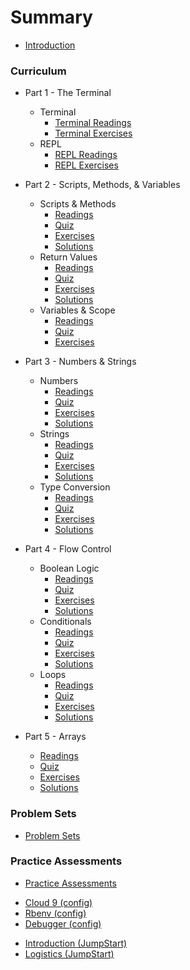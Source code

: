 # Summary

* [Introduction](README.md)

### Curriculum

* Part 1 - The Terminal
  * Terminal
    * [Terminal Readings](part1/terminal_readings.md)
    * [Terminal Exercises](part1/terminal_exercises.md)
  * REPL
    * [REPL Readings](part1/repl_readings.md)
    * [REPL Exercises](part1/repl_exercises.md)

* Part 2 - Scripts, Methods, & Variables
  * Scripts & Methods
    * [Readings](part2/scripts_and_methods_readings.md)
    * [Quiz](part2/scripts_and_methods_quiz.md)
    * [Exercises](part2/scripts_and_methods_exercises.md)
    * [Solutions](part2/scripts_and_methods_solutions.md)
  * Return Values
    * [Readings](part2/return_readings.md)
    * [Quiz](part2/return_quiz.md)
    * [Exercises](part2/return_exercises.md)
    * [Solutions](part2/return_solutions.md)
  * Variables & Scope
    * [Readings](part2/variables_and_scope_readings.md)
    * [Quiz](part2/variables_and_scope_quiz.md)
    * [Exercises](part2/variables_and_scope_exercises.md)

* Part 3 - Numbers & Strings
  * Numbers
    * [Readings](part3/numbers_readings.md)
    * [Quiz](part3/numbers_quiz.md)
    * [Exercises](part3/numbers_exercises.md)
    * [Solutions](part3/numbers_solutions.md)
  * Strings
    * [Readings](part3/strings_readings.md)
    * [Quiz](part3/strings_quiz.md)
    * [Exercises](part3/strings_exercises.md)
    * [Solutions](part3/strings_solutions.md)
  * Type Conversion
    * [Readings](part3/type_conversion_readings.md)
    * [Quiz](part3/type_conversion_quiz.md)
    * [Exercises](part3/type_conversion_exercises.md)
    * [Solutions](part3/type_conversion_solutions.md)

* Part 4 - Flow Control
  * Boolean Logic
    * [Readings](part4/boolean_logic_readings.md)
    * [Quiz](part4/boolean_logic_quiz.md)
    * [Exercises](part4/boolean_logic_exercises.md)
    * [Solutions](part4/boolean_logic_solutions.md)
  * Conditionals
    * [Readings](part4/conditionals_readings.md)
    * [Quiz](part4/conditionals_quiz.md)
    * [Exercises](part4/conditionals_exercises.md)
    * [Solutions](part4/conditionals_solutions.md)
  * Loops
    * [Readings](part4/loops_readings.md)
    * [Quiz](part4/loops_quiz.md)
    * [Exercises](part4/loops_exercises.md)
    * [Solutions](part4/loops_solutions.md)

* Part 5 - Arrays
  * [Readings](part5/arrays_readings.md)
  * [Quiz](part5/arrays_quiz.md)
  * [Exercises](part5/arrays_exercises.md)
  * [Solutions](part5/arrays_solutions.md)   

### Problem Sets

* [Problem Sets](problem_sets/README.md)

### Practice Assessments

* [Practice Assessments](practice_assessments/README.md)


<!-- Config -->
* [Cloud 9 (config)](configuration/c9_setup.md)
* [Rbenv (config)](configuration/rbenv_setup.md)
* [Debugger (config)](configuration/debugger_setup.md)

<!-- JumpStart -->
* [Introduction (JumpStart)](jumpstart/welcome.md)
* [Logistics (JumpStart)](jumpstart/logistics.md)
